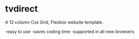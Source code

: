  tvdirect
==========
A 12 column Css Grid, Flexbox website template.

-easy to use
-saves coding time
-supported in all new browsers
